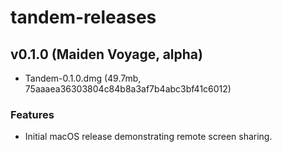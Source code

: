 # tandem-releases

## v0.1.0 (Maiden Voyage, alpha)

- Tandem-0.1.0.dmg (49.7mb, 75aaaea36303804c84b8a3af7b4abc3bf41c6012)

### Features

- Initial macOS release demonstrating remote screen sharing.

